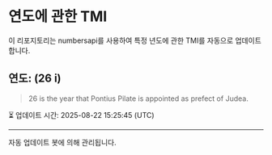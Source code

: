 
# 연도에 관한 TMI

이 리포지토리는 numbersapi를 사용하여 특정 년도에 관한 TMI를 자동으로 업데이트합니다.

## 연도: (26 i)
> 26 is the year that Pontius Pilate is appointed as prefect of Judea.

⏳ 업데이트 시간: 2025-08-22 15:25:45 (UTC)

---
자동 업데이트 봇에 의해 관리됩니다.
